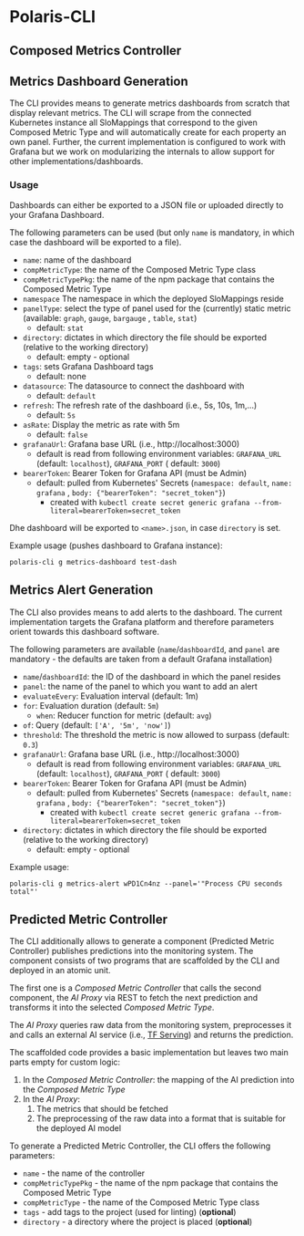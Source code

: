 # Polaris-CLI

## Composed Metrics Controller

## Metrics Dashboard Generation

The CLI provides means to generate metrics dashboards from scratch that display relevant metrics.
The CLI will scrape from the connected Kubernetes instance all SloMappings that correspond to the given Composed Metric Type and will
automatically create for each property an own panel.
Further, the current implementation is configured to work with Grafana but we work on modularizing the internals to allow support for other implementations/dashboards. 

### Usage

Dashboards can either be exported to a JSON file or uploaded directly to your Grafana Dashboard.

The following parameters can be used (but only `name` is mandatory, in which case the dashboard will be exported to a
file).

* `name`: name of the dashboard
* `compMetricType`: the name of the Composed Metric Type class
* `compMetricTypePkg`: the name of the npm package that contains the Composed Metric Type
* `namespace` The namespace in which the deployed SloMappings reside
* `panelType`: select the type of panel used for the (currently) static metric (available: `graph`, `gauge`, `bargauge`
  , `table`, `stat`)
    * default: `stat`
* `directory`: dictates in which directory the file should be exported (relative to the working directory)
    * default: empty - optional
* `tags`: sets Grafana Dashboard tags
    * default: none
* `datasource`: The datasource to connect the dashboard with
    * default: `default`
* `refresh`: The refresh rate of the dashboard (i.e., 5s, 10s, 1m,...)
    * default: `5s`
* `asRate`: Display the metric as rate with 5m
    * default: `false`
* `grafanaUrl`: Grafana base URL (i.e., http://localhost:3000)
    * default is read from following environment variables: `GRAFANA_URL` (default: `localhost`), `GRAFANA_PORT` (
      default: `3000`)
* `bearerToken`: Bearer Token for Grafana API (must be Admin)
    * default: pulled from Kubernetes' Secrets (`namespace: default`, `name: grafana`
      , `body: {"bearerToken": "secret_token"}`)
        * created with `kubectl create secret generic grafana --from-literal=bearerToken=secret_token`

Dhe dashboard will be exported to `<name>.json`, in case `directory` is set.

Example usage (pushes dashboard to Grafana instance):

    polaris-cli g metrics-dashboard test-dash 
    
## Metrics Alert Generation

The CLI also provides means to add alerts to the dashboard.
The current implementation targets the Grafana platform and therefore parameters orient towards this dashboard software.

The following parameters are available (`name`/`dashboardId`, and `panel` are mandatory - the defaults are taken from a default Grafana installation)

* `name`/`dashboardId`: the ID of the dashboard in which the panel resides
* `panel`: the name of the panel to which you want to add an alert
* `evaluateEvery`: Evaluation interval (default: 1m)
* `for`: Evaluation duration (default: `5m`)
  * `when`: Reducer function for metric (default: `avg`)
* `of`: Query (default: `['A', '5m', 'now']`)
* `threshold`: The threshold the metric is now allowed to surpass (default: `0.3`)
* `grafanaUrl`: Grafana base URL (i.e., http://localhost:3000)
    * default is read from following environment variables: `GRAFANA_URL` (default: `localhost`), `GRAFANA_PORT` (
      default: `3000`)
* `bearerToken`: Bearer Token for Grafana API (must be Admin)
    * default: pulled from Kubernetes' Secrets (`namespace: default`, `name: grafana`
      , `body: {"bearerToken": "secret_token"}`)
        * created with `kubectl create secret generic grafana --from-literal=bearerToken=secret_token`
* `directory`: dictates in which directory the file should be exported (relative to the working directory)
    * default: empty - optional

Example usage:

    polaris-cli g metrics-alert wPD1Cn4nz --panel='"Process CPU seconds total"'

## Predicted Metric Controller

The CLI additionally allows to generate a component (Predicted Metric Controller) publishes predictions into the monitoring system.
The component consists of two programs that are scaffolded by the CLI and deployed in an atomic unit.

The first one is a _Composed Metric Controller_ that calls the second component, the _AI Proxy_ via REST to fetch the next prediction and transforms it into 
the selected _Composed Metric Type_.

The _AI Proxy_ queries raw data from the monitoring system, preprocesses it and calls an external AI service (i.e., [TF Serving](https://www.tensorflow.org/tfx/guide/serving)) and
returns the prediction.

The scaffolded code provides a basic implementation but leaves two main parts empty for custom logic:
1. In the _Composed Metric Controller_: the mapping of the AI prediction into the _Composed Metric Type_
2. In the _AI Proxy_:
   1. The metrics that should be fetched
   2. The preprocessing of the raw data into a format that is suitable for the deployed AI model

To generate a Predicted Metric Controller, the CLI offers the following parameters:
* `name` - the name of the controller
* `compMetricTypePkg` - the name of the npm package that contains the Composed Metric Type
* `compMetricType` - the name of the Composed Metric Type class
* `tags` - add tags to the project (used for linting) (**optional**)
* `directory` - a directory where the project is placed (**optional**)

 
